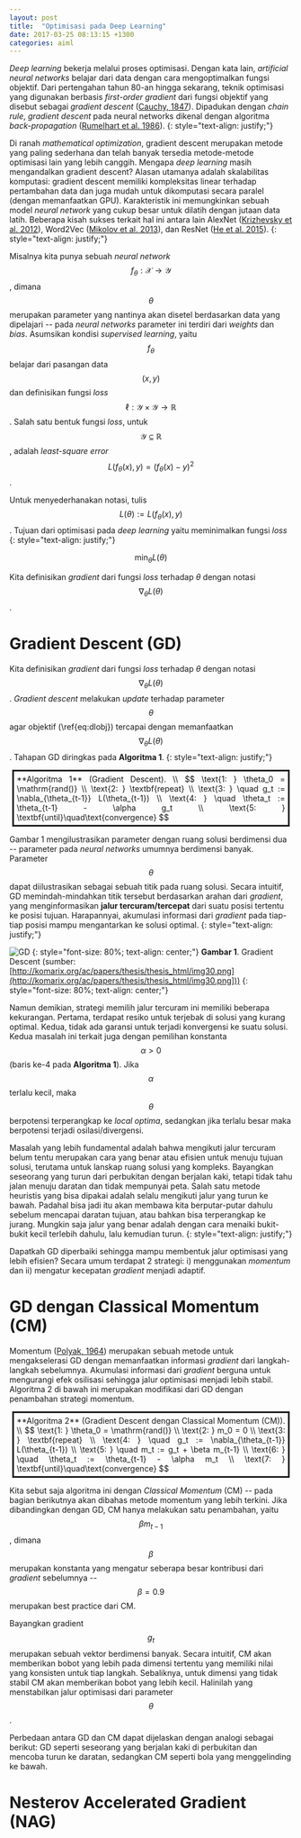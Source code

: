 ```yaml
---
layout: post
title:  "Optimisasi pada Deep Learning"
date: 2017-03-25 08:13:15 +1300
categories: aiml
---
```


*Deep learning* bekerja melalui proses optimisasi. 
Dengan kata lain, *artificial neural networks* belajar dari data dengan cara mengoptimalkan fungsi objektif.
Dari pertengahan tahun 80-an hingga sekarang, teknik optimisasi yang digunakan berbasis *first-order gradient* dari fungsi objektif yang disebut sebagai *gradient descent* ([Cauchy, 1847](http://gallica.bnf.fr/ark:/12148/bpt6k2982c.image.f540.pagination.langEN)).
Dipadukan dengan *chain rule*, *gradient descent* pada neural networks dikenal dengan algoritma *back-propagation* ([Rumelhart et al. 1986](http://www.cs.toronto.edu/~fritz/absps/pdp8.pdf)). 
{: style="text-align: justify;"}

Di ranah *mathematical optimization*, gradient descent merupakan metode yang paling sederhana dan telah banyak tersedia metode-metode optimisasi lain yang lebih canggih. 
Mengapa *deep learning* masih mengandalkan gradient descent? 
Alasan utamanya adalah skalabilitas komputasi: gradient descent memiliki kompleksitas linear terhadap pertambahan data dan juga mudah untuk dikomputasi secara paralel (dengan memanfaatkan GPU).
Karakteristik ini memungkinkan sebuah model *neural network* yang cukup besar untuk dilatih dengan jutaan data latih.
Beberapa kisah sukses terkait hal ini antara lain AlexNet ([Krizhevsky et al. 2012](https://papers.nips.cc/paper/4824-imagenet-classification-with-deep-convolutional-neural-networks.pdf)), Word2Vec ([Mikolov et al. 2013](https://papers.nips.cc/paper/5021-distributed-representations-of-words-and-phrases-and-their-compositionality.pdf)), dan ResNet ([He et al. 2015](https://arxiv.org/pdf/1512.03385.pdf)).
{: style="text-align: justify;"}


Misalnya kita punya sebuah *neural network* $$\displaystyle f_{\theta} : \mathcal{X} \rightarrow \mathcal{Y}$$, dimana $$\theta$$ merupakan parameter yang nantinya akan disetel berdasarkan data yang dipelajari -- pada *neural networks* parameter ini terdiri dari *weights* dan *bias*.
Asumsikan kondisi *supervised learning*, yaitu $$f_\theta$$ belajar dari pasangan data $$(x, y)$$ dan definisikan fungsi *loss* $$\displaystyle \ell: \mathcal{Y} \times \mathcal{Y} \rightarrow \mathbb{R}$$. 
Salah satu bentuk fungsi *loss*, untuk $$\mathcal{Y} \subseteq \mathbb{R}$$, adalah *least-square error* $$L\left(f_\theta(x), y \right) = \left( f_\theta(x) - y\right)^2$$.

Untuk menyederhanakan notasi, tulis $$L(\theta) := L(f_\theta(x), y)$$. 
Tujuan dari optimisasi pada *deep learning* yaitu meminimalkan fungsi *loss*
{: style="text-align: justify;"}

$$
\begin{equation}
\label{eq:dlobj}
	\min_{\theta} L(\theta)
\end{equation}
$$

Kita definisikan *gradient* dari fungsi *loss* terhadap $\theta$ dengan notasi $$\nabla_\theta L(\theta)$$.

 
# Gradient Descent (GD)
Kita definisikan *gradient* dari fungsi *loss* terhadap $\theta$ dengan notasi $$\nabla_\theta L(\theta)$$.
*Gradient descent* melakukan *update* terhadap parameter $$\theta$$ agar objektif (\ref{eq:dlobj}) tercapai 
dengan memanfaatkan $$\nabla_{\theta}L(\theta)$$. 
Tahapan GD diringkas pada __Algoritma 1__. 
{: style="text-align: justify;"}


<div markdown="1" style="border-style: solid; margin: 5px; padding: 5px; text-align: justify;">
**Algoritma 1** (Gradient Descent). \\
$$
\text{1: } \theta_0 = \mathrm{rand()} \\
\text{2: } \textbf{repeat} \\
\text{3: } \quad g_t := \nabla_{\theta_{t-1}} L(\theta_{t-1})  \\
\text{4: } \quad \theta_t := \theta_{t-1} - \alpha g_t \\
\text{5: } \textbf{until}\quad\text{convergence}
$$
</div>


Gambar 1 mengilustrasikan parameter dengan ruang solusi berdimensi dua -- parameter pada *neural networks* umumnya berdimensi banyak.
Parameter $$\theta$$ dapat diilustrasikan sebagai sebuah titik pada ruang solusi.
Secara intuitif, GD memindah-mindahkan titik tersebut berdasarkan arahan dari *gradient*, 
yang menginformasikan **jalur tercuram/tercepat** dari suatu posisi tertentu ke posisi tujuan.
Harapannyai, akumulasi informasi dari *gradient* pada tiap-tiap posisi mampu mengantarkan ke solusi optimal.
{: style="text-align: justify;"}

![GD](http://komarix.org/ac/papers/thesis/thesis_html/img30.png "Gradient Descent")
{: style="font-size: 80%; text-align: center;"}
**Gambar 1**. Gradient Descent (sumber: [http://komarix.org/ac/papers/thesis/thesis_html/img30.png](http://komarix.org/ac/papers/thesis/thesis_html/img30.png]))
{: style="font-size: 80%; text-align: center;"}

Namun demikian, strategi memilih jalur tercuram ini memiliki beberapa kekurangan.
Pertama, terdapat resiko untuk terjebak di solusi yang kurang optimal. 
Kedua, tidak ada garansi untuk terjadi konvergensi ke suatu solusi.
Kedua masalah ini terkait juga dengan pemilihan konstanta $$\alpha > 0$$ (baris ke-4 pada **Algoritma 1**).
Jika $$\alpha$$ terlalu kecil, maka $$\theta$$ berpotensi terperangkap ke *local optima*, 
sedangkan jika terlalu besar maka berpotensi terjadi osilasi/divergensi.

Masalah yang lebih fundamental adalah bahwa mengikuti jalur tercuram belum tentu merupakan cara yang benar atau efisien untuk menuju tujuan solusi, 
terutama untuk lanskap ruang solusi yang kompleks.
Bayangkan seseorang yang turun dari perbukitan dengan berjalan kaki, tetapi tidak tahu jalan menuju daratan dan tidak mempunyai peta. 
Salah satu metode heuristis yang bisa dipakai adalah selalu mengikuti jalur yang turun ke bawah.
Padahal bisa jadi itu akan membawa kita berputar-putar dahulu sebelum mencapai daratan tujuan, atau bahkan bisa terperangkap ke jurang.
Mungkin saja jalur yang benar adalah dengan cara menaiki bukit-bukit kecil terlebih dahulu, lalu kemudian turun.
{: style="text-align: justify;"}


Dapatkah GD diperbaiki sehingga mampu membentuk jalur optimisasi yang lebih efisien? Secara umum terdapat 2 strategi: 
i) menggunakan *momentum* dan ii) mengatur kecepatan *gradient* menjadi adaptif.


# GD dengan Classical Momentum (CM)
Momentum ([Polyak, 1964](https://www.researchgate.net/profile/Boris_Polyak2/publication/243648538_Some_methods_of_speeding_up_the_convergence_of_iteration_methods/links/5666fa3808ae34c89a01fda1.pdf)) merupakan sebuah metode untuk mengakselerasi GD dengan memanfaatkan informasi *gradient* dari langkah-langkah sebelumnya.
Akumulasi informasi dari *gradient* berguna untuk mengurangi efek osilisasi sehingga jalur optimisasi menjadi lebih stabil.
Algoritma 2 di bawah ini merupakan modifikasi dari GD dengan penambahan strategi momentum.


<div markdown="1" style="border-style: solid; margin: 5px; padding: 5px; text-align: justify;">
**Algoritma 2** (Gradient Descent dengan Classical Momentum (CM)). \\
$$
\text{1: } \theta_0 = \mathrm{rand()} \\
\text{2: } m_0 = 0 \\
\text{3: } \textbf{repeat} \\
\text{4: } \quad g_t := \nabla_{\theta_{t-1}} L(\theta_{t-1})  \\
\text{5: } \quad m_t := g_t + \beta m_{t-1} \\
\text{6: } \quad \theta_t := \theta_{t-1} - \alpha m_t \\
\text{7: } \textbf{until}\quad\text{convergence}
$$
</div>

Kita sebut saja algoritma ini dengan *Classical Momentum* (CM) -- pada bagian berikutnya akan dibahas metode momentum yang lebih terkini.
Jika dibandingkan dengan GD, CM hanya melakukan satu penambahan, yaitu $$ \beta m_{t-1}$$, 
dimana $$ \beta $$ merupakan konstanta yang mengatur seberapa besar kontribusi dari *gradient* sebelumnya -- $$ \beta = 0.9 $$ merupakan best practice dari CM.

Bayangkan gradient $$ g_t $$ merupakan sebuah vektor berdimensi banyak.
Secara intuitif, CM akan memberikan bobot yang lebih pada dimensi tertentu yang memiliki nilai yang konsisten untuk tiap langkah.
Sebaliknya, untuk dimensi yang tidak stabil CM akan memberikan bobot yang lebih kecil.
Halinilah yang menstabilkan jalur optimisasi dari parameter $$ \theta $$.

Perbedaan antara GD dan CM dapat dijelaskan dengan analogi sebagai berikut: GD seperti seseorang yang berjalan kaki di perbukitan dan mencoba turun ke daratan, 
sedangkan CM seperti bola yang menggelinding ke bawah.


# Nesterov Accelerated Gradient (NAG)


# 
